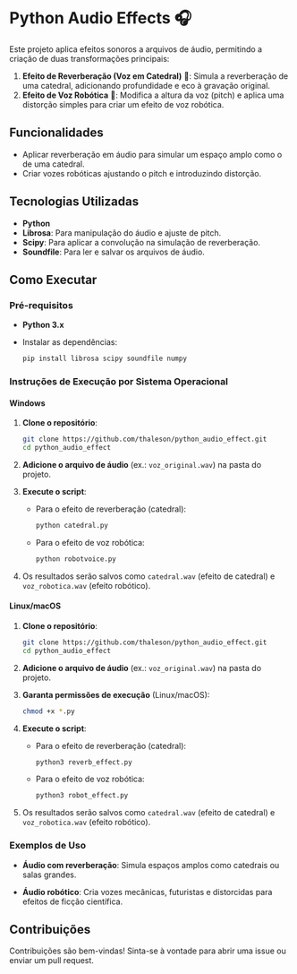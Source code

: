 
# Python Audio Effects 🎧

Este projeto aplica efeitos sonoros a arquivos de áudio, permitindo a criação de duas transformações principais:

1. **Efeito de Reverberação (Voz em Catedral)** 🏰: Simula a reverberação de uma catedral, adicionando profundidade e eco à gravação original.
2. **Efeito de Voz Robótica** 🤖: Modifica a altura da voz (pitch) e aplica uma distorção simples para criar um efeito de voz robótica.

## Funcionalidades

- Aplicar reverberação em áudio para simular um espaço amplo como o de uma catedral.
- Criar vozes robóticas ajustando o pitch e introduzindo distorção.

## Tecnologias Utilizadas

- **Python**
- **Librosa**: Para manipulação do áudio e ajuste de pitch.
- **Scipy**: Para aplicar a convolução na simulação de reverberação.
- **Soundfile**: Para ler e salvar os arquivos de áudio.

## Como Executar

### Pré-requisitos

- **Python 3.x**
- Instalar as dependências:

  ```bash
  pip install librosa scipy soundfile numpy
  ```

### Instruções de Execução por Sistema Operacional

#### Windows
1. **Clone o repositório**:
   ```bash
   git clone https://github.com/thaleson/python_audio_effect.git
   cd python_audio_effect
   ```

2. **Adicione o arquivo de áudio** (ex.: `voz_original.wav`) na pasta do projeto.

3. **Execute o script**:
   - Para o efeito de reverberação (catedral):
     ```bash
     python catedral.py
     ```
   - Para o efeito de voz robótica:
     ```bash
     python robotvoice.py
     ```

4. Os resultados serão salvos como `catedral.wav` (efeito de catedral) e `voz_robotica.wav` (efeito robótico).

#### Linux/macOS

1. **Clone o repositório**:
   ```bash
   git clone https://github.com/thaleson/python_audio_effect.git
   cd python_audio_effect
   ```

2. **Adicione o arquivo de áudio** (ex.: `voz_original.wav`) na pasta do projeto.

3. **Garanta permissões de execução** (Linux/macOS):
   ```bash
   chmod +x *.py
   ```

4. **Execute o script**:
   - Para o efeito de reverberação (catedral):
     ```bash
     python3 reverb_effect.py
     ```
   - Para o efeito de voz robótica:
     ```bash
     python3 robot_effect.py
     ```

5. Os resultados serão salvos como `catedral.wav` (efeito de catedral) e `voz_robotica.wav` (efeito robótico).

### Exemplos de Uso

- **Áudio com reverberação**:
   Simula espaços amplos como catedrais ou salas grandes.
  
- **Áudio robótico**:
   Cria vozes mecânicas, futuristas e distorcidas para efeitos de ficção científica.

## Contribuições

Contribuições são bem-vindas! Sinta-se à vontade para abrir uma issue ou enviar um pull request.

